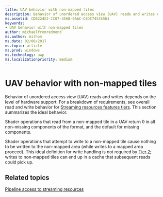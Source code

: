 ```yaml
---
title: UAV behavior with non-mapped tiles
description: Behavior of unordered access view (UAV) reads and writes depends on the level of hardware support.
ms.assetid: CDB224E2-CC07-4568-9AAC-C8DC74536561
keywords:
- UAV behavior with non-mapped tiles
author: michaelfromredmond
ms.author: mithom
ms.date: 02/08/2017
ms.topic: article
ms.prod: windows
ms.technology: uwp
ms.localizationpriority: medium
---
```


# <span id="direct3dconcepts.uav_behavior_with_non-mapped_tiles"></span>UAV behavior with non-mapped tiles


Behavior of unordered access view (UAV) reads and writes depends on the level of hardware support. For a breakdown of requirements, see overall read and write behavior for [Streaming resources features tiers](streaming-resources-features-tiers.md). This section summarizes the ideal behavior.

Shader operations that read from a non-mapped tile in a UAV return 0 in all non-missing components of the format, and the default for missing components.

Shader operations that attempt to write to a non-mapped tile cause nothing to be written to the non-mapped area (while writes to a mapped area proceed). This ideal definition for write handling is not required by [Tier 2](tier-2.md); writes to non-mapped tiles can end up in a cache that subsequent reads could pick up.

## <span id="related-topics"></span>Related topics


[Pipeline access to streaming resources](pipeline-access-to-streaming-resources.md)

 

 





